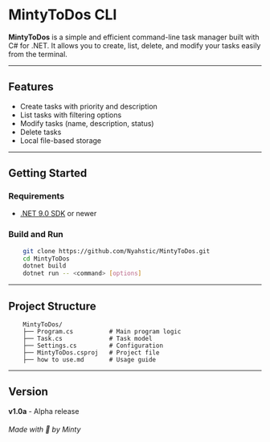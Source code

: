 
# MintyToDos CLI 

**MintyToDos** is a simple and efficient command-line task manager built with C# for .NET.
It allows you to create, list, delete, and modify your tasks easily from the terminal.

---

## Features

- Create tasks with priority and description
- List tasks with filtering options
- Modify tasks (name, description, status)
- Delete tasks
- Local file-based storage

---

## Getting Started

### Requirements

- [.NET 9.0 SDK](https://dotnet.microsoft.com/en-us/download/dotnet/9.0) or newer

### Build and Run

```bash
    git clone https://github.com/Nyahstic/MintyToDos.git
    cd MintyToDos
    dotnet build
    dotnet run -- <command> [options]
```

---

## Project Structure

```
    MintyToDos/
    ├── Program.cs          # Main program logic
    ├── Task.cs             # Task model
    ├── Settings.cs         # Configuration
    ├── MintyToDos.csproj   # Project file
    ├── how to use.md       # Usage guide
```

---

## Version

**v1.0a** - Alpha release

###### *Made with 💜 by Minty*